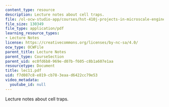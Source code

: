 ```yaml
---
content_type: resource
description: Lecture notes about cell traps.
file: /ol-ocw-studio-app/courses/hst-410j-projects-in-microscale-engineering-for-the-life-sciences-spring-2007/f7d087c8e819cb783eaad6422cc79e53_lec11.pdf
file_size: 130349
file_type: application/pdf
learning_resource_types:
- Lecture Notes
license: https://creativecommons.org/licenses/by-nc-sa/4.0/
ocw_type: OCWFile
parent_title: Lecture Notes
parent_type: CourseSection
parent_uid: ec0fd6b8-969e-d07b-f605-c8b1a607e1aa
resourcetype: Document
title: lec11.pdf
uid: f7d087c8-e819-cb78-3eaa-d6422cc79e53
video_metadata:
  youtube_id: null
---
```

Lecture notes about cell traps.
